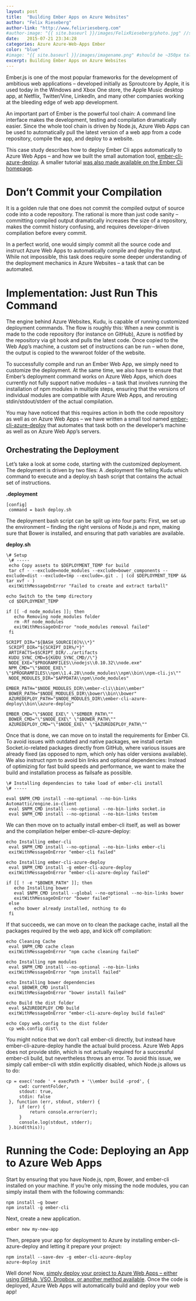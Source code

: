 ```yaml
---
layout: post
title:  "Building Ember Apps on Azure Websites"
author: "Felix Rieseberg"
author-link: "http://www.felixrieseberg.com"
#author-image: "{{ site.baseurl }}/images/FelixRieseberg/photo.jpg" //should be square dimensions
date:   2015-07-21 23:34:28
categories: Azure Azure-Web-Apps Ember
color: "blue"
#image: "{{ site.baseurl }}/images/imagename.png" #should be ~350px tall
excerpt: Building Ember Apps on Azure Websites
---
```


Ember.js is one of the most popular frameworks for the development of ambitious web applications – developed initially as Sproutcore by Apple, it is used today in the Windows and Xbox One store, the Apple Music desktop app, at Netflix, Twitter/Vine, LinkedIn, and many other companies working at the bleeding edge of web app development.

An important part of Ember is the powerful tool chain: A command line interface makes the development, testing and compilation dramatically easier. Since the whole tool chain is driven by Node.js, Azure Web Apps can be used to automatically pull the latest version of a web app from a code repository, compile the app, and deploy to a website.

This case study describes how to deploy Ember Cli apps automatically to Azure Web Apps – and how we built the small automation tool, [ember-cli-azure-deploy](https://github.com/felixrieseberg/ember-cli-azure-deploy). A smaller tutorial [was also made available on the Ember Cli homepage](http://www.ember-cli.com/user-guide/#azure).

# Don’t Commit your Compilation

It is a golden rule that one does not commit the compiled output of source code into a code repository. The rational is more than just code sanity – committing compiled output dramatically increases the size of a repository, makes the commit history confusing, and requires developer-driven compilation before every commit.

In a perfect world, one would simply commit all the source code and instruct Azure Web Apps to automatically compile and deploy the output. While not impossible, this task does require some deeper understanding of the deployment mechanics in Azure Websites – a task that can be automated.

# Implementation: Just Run This Command

The engine behind Azure Websites, Kudu, is capable of running customized deployment commands. The flow is roughly this: When a new commit is made to the code repository (for instance on GitHub), Azure is notified by the repository via git hook and pulls the latest code. Once copied to the Web App’s machine, a custom set of instructions can be run – when done, the output is copied to the wwwroot folder of the website.

To successfully compile and run an Ember Web App, we simply need to customize the deployment. At the same time, we also have to ensure that Ember’s deployment command works on Azure Web Apps, which does currently not fully support native modules – a task that involves running the installation of npm modules in multiple steps, ensuring that the versions of individual modules are compatible with Azure Web Apps, and rerouting stdin/stdout/stderr of the actual compilation.

You may have noticed that this requires action in both the code repository as well as on Azure Web Apps – we have written a small tool named [ember-cli-azure-deploy](https://github.com/felixrieseberg/ember-cli-azure-deploy) that automates that task both on the developer’s machine as well as on Azure Web App’s servers.

## Orchestrating the Deployment

Let’s take a look at some code, starting with the customized deployment. The deployment is driven by two files: A .deployment file telling Kudu which command to execute and a deploy.sh bash script that contains the actual set of instructions.

**.deployment**

```
[config]  
 command = bash deploy.sh
```

The deployment bash script can be split up into four parts: First, we set up the environment – finding the right versions of Node.js and npm, making sure that Bower is installed, and ensuring that path variables are available.

**deploy.sh**

```
\# Setup  
 \# -----  
 echo Copy assets to $DEPLOYMENT_TEMP for build  
 tar cf - --exclude=node_modules --exclude=bower_components --exclude=dist --exclude=tmp --exclude=.git . | (cd $DEPLOYMENT_TEMP && tar xvf - )  
 exitWithMessageOnError "Failed to create and extract tarball"  

echo Switch to the temp directory  
 cd $DEPLOYMENT_TEMP  

if [[ -d node_modules ]]; then  
   echo Removing node_modules folder  
   rm -Rf node_modules  
   exitWithMessageOnError "node_modules removal failed"  
 fi  

SCRIPT_DIR="${BASH_SOURCE[0]%\\*}"  
 SCRIPT_DIR="${SCRIPT_DIR%/*}"  
 ARTIFACTS=$SCRIPT_DIR/../artifacts  
 KUDU_SYNC_CMD=${KUDU_SYNC_CMD//\"}  
 NODE_EXE="$PROGRAMFILES\\nodejs\\0.10.32\\node.exe"  
 NPM_CMD="\"$NODE_EXE\" \"$PROGRAMFILES\\npm\\1.4.28\\node_modules\\npm\\bin\\npm-cli.js\""  
 NODE_MODULES_DIR="$APPDATA\\npm\\node_modules"  

EMBER_PATH="$NODE_MODULES_DIR\\ember-cli\\bin\\ember"  
 BOWER_PATH="$NODE_MODULES_DIR\\bower\\bin\\bower"  
 AZUREDEPLOY_PATH="$NODE_MODULES_DIR\\ember-cli-azure-deploy\\bin\\azure-deploy"  

EMBER_CMD="\"$NODE_EXE\" \"$EMBER_PATH\""  
 BOWER_CMD="\"$NODE_EXE\" \"$BOWER_PATH\""  
 AZUREDEPLOY_CMD="\"$NODE_EXE\" \"$AZUREDEPLOY_PATH\""
```

Once that is done, we can move on to install the requirements for Ember Cli. To avoid issues with outdated and native packages, we install certain Socket.io-related packages directly from GitHub, where various issues are already fixed (as opposed to npm, which only has older versions available). We also instruct npm to avoid bin links and optional dependencies: Instead of optimizing for fast build speeds and performance, we want to make the build and installation process as failsafe as possible.

```
\# Installing dependencies to take load of ember-cli install 
\# -----  

eval $NPM_CMD install --no-optional --no-bin-links Automattic/engine.io-client  
 eval $NPM_CMD install --no-optional --no-bin-links socket.io  
 eval $NPM_CMD install --no-optional --no-bin-links testem
```

We can then move on to actually install ember-cli itself, as well as bower and the compilation helper ember-cli-azure-deploy:

```
echo Installing ember-cli  
 eval $NPM_CMD install --no-optional --no-bin-links ember-cli  
 exitWithMessageOnError "ember-cli failed"  

echo Installing ember-cli-azure-deploy  
 eval $NPM_CMD install -g ember-cli-azure-deploy  
 exitWithMessageOnError "ember-cli-azure-deploy failed"  

if [[ ! -e "$BOWER_PATH" ]]; then  
   echo Installing bower  
   eval $NPM_CMD install --global --no-optional --no-bin-links bower  
   exitWithMessageOnError "bower failed"  
 else  
   echo bower already installed, nothing to do  
 fi
```

If that succeeds, we can move on to clean the package cache, install all the packages required by the web app, and kick off compilation:

```
echo Cleaning Cache  
 eval $NPM_CMD cache clean  
 exitWithMessageOnError "npm cache cleaning failed"  

echo Installing npm modules  
 eval $NPM_CMD install --no-optional --no-bin-links  
 exitWithMessageOnError "npm install failed"  

echo Installing bower dependencies  
 eval $BOWER_CMD install  
 exitWithMessageOnError "bower install failed"  

echo Build the dist folder  
 eval $AZUREDEPLOY_CMD build  
 exitWithMessageOnError "ember-cli-azure-deploy build failed"  

echo Copy web.config to the dist folder  
 cp web.config dist\
```

You might notice that we don’t call ember-cli directly, but instead have ember-cli-azure-deploy handle the actual build process. Azure Web Apps does not provide stdin, which is not actually required for a successful ember-cli build, but nevertheless throws an error. To avoid this issue, we simply call ember-cli with stdin explicitly disabled, which Node.js allows us to do:

```
cp = exec('node ' + execPath + '\\ember build -prod', {  
     cwd: currentFolder,  
     stdout: true,  
     stdin: false  
 }, function (err, stdout, stderr) {  
     if (err) {  
         return console.error(err);  
     }  
     console.log(stdout, stderr);  
 }.bind(this));
```

# Running the Code: Deploying an App to Azure Web Apps

Start by ensuring that you have Node.js, npm, Bower, and ember-cli installed on your machine. If you’re only missing the node modules, you can simply install them with the following commands:

```
npm install –g bower  
npm install -g ember-cli
```

Next, create a new application.

```
ember new my-new-app
```

Then, prepare your app for deployment to Azure by installing ember-cli-azure-deploy and letting it prepare your project:

```
npm install --save-dev -g ember-cli-azure-deploy
azure-deploy init
```

Well done! Now, [simply deploy your project to Azure Web Apps – either using GitHub, VSO, Dropbox, or another method available](https://azure.microsoft.com/en-us/documentation/articles/web-sites-deploy/). Once the code is deployed, Azure Web Apps will automatically build and deploy your web app!